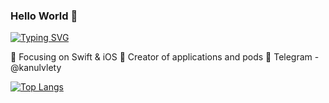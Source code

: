 ### Hello World 👋
[![Typing SVG](https://readme-typing-svg.herokuapp.com?color=%2336BCF7&lines=Computer+science+student+from+Russia)](https://git.io/typing-svg)

📙 Focusing on Swift & iOS
🔨 Creator of applications and pods
💌 Telegram - @kanulvlety

[![Top Langs](https://github-readme-stats.vercel.app/api/top-langs/?username=unhe1rd)](https://github.com/anuraghazra/github-readme-stats)
<!--
**unhe1rd/unhe1rd** is a ✨ _special_ ✨ repository because its `README.md` (this file) appears on your GitHub profile.

Here are some ideas to get you started:

- 🔭 I’m currently working on ...
- 🌱 I’m currently learning ...
- 👯 I’m looking to collaborate on ...
- 🤔 I’m looking for help with ...
- 💬 Ask me about ...
- 📫 How to reach me: ...
- 😄 Pronouns: ...
- ⚡ Fun fact: ...
-->
